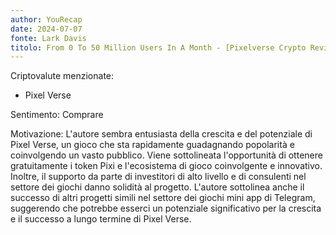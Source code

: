 ```yaml
---
author: YouRecap
date: 2024-07-07
fonte: Lark Davis
titolo: From 0 To 50 Million Users In A Month - [Pixelverse Crypto Review]
---
```


Criptovalute menzionate:
- Pixel Verse

Sentimento: Comprare

Motivazione: L'autore sembra entusiasta della crescita e del potenziale di Pixel Verse, un gioco che sta rapidamente guadagnando popolarità e coinvolgendo un vasto pubblico. Viene sottolineata l'opportunità di ottenere gratuitamente i token Pixi e l'ecosistema di gioco coinvolgente e innovativo. Inoltre, il supporto da parte di investitori di alto livello e di consulenti nel settore dei giochi danno solidità al progetto. L'autore sottolinea anche il successo di altri progetti simili nel settore dei giochi mini app di Telegram, suggerendo che potrebbe esserci un potenziale significativo per la crescita e il successo a lungo termine di Pixel Verse.
